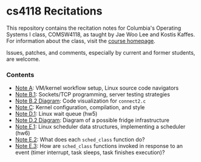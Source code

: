 cs4118 Recitations
==================

This repository contains the recitation notes for Columbia's Operating Systems I
class, COMSW4118, as taught by Jae Woo Lee and Kostis Kaffes. For information
about the class, visit the [course homepage](http://cs4118.github.io/www/2024-1/).

Issues, patches, and comments, especially by current and former students, are
welcome.

### Contents
- [Note A](A-Workflow/workflow.md): VM/kernel workflow setup, Linux source code
  navigators  
- [Note B.1](B-Sockets-ServerTesting): Sockets/TCP programming, server testing
  strategies
- [Note B.2 Diagram](B-Sockets-ServerTesting/connect2.alex.png): Code visualization for `connect2.c`
- [Note C](C-Linux-Kernel-Dev/linux-kernel-dev.md): Kernel configuration,
  compilation, and style
- [Note D.1](D-Fridge/waitqueue.pdf): Linux wait queue (hw5)
- [Note D.2 Diagram](D-Fridge/kkv.alex.png): Diagram of a possible fridge infrastructure
- [Note E.1](E-Freezer/freezer.md): Linux scheduler data structures, implementing
  a scheduler (hw6)
- [Note E.2](E-Freezer/freezer_sched_class.md): What does each `sched_class` function do?
- [Note E.3](E-Freezer/freezer_runqueue.md): How are `sched_class` functions invoked in response to an event (timer interrupt, task sleeps, task finishes execution)?
